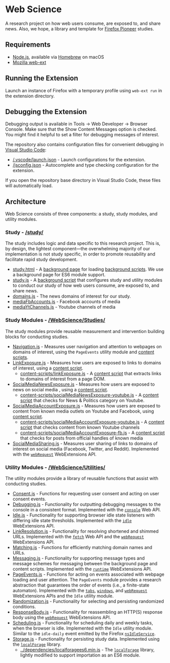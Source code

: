 # Web Science
A research project on how web users consume, are exposed to, and share news. Also, we hope, a library and template for [Firefox Pioneer](https://support.mozilla.org/en-US/kb/about-firefox-pioneer) studies.

## Requirements
* [Node.js](https://nodejs.org/en/), available via [Homebrew](https://brew.sh/) on macOS
* [Mozilla web-ext](https://extensionworkshop.com/documentation/develop/getting-started-with-web-ext/)

## Running the Extension
Launch an instance of Firefox with a temporary profile using `web-ext run` in the extension directory.

## Debugging the Extension
Debugging output is available in Tools → Web Developer → Browser Console. Make sure that the Show Content Messages option is checked. You might find it helpful to set a filter for debugging messages of interest.

The repository also contains configuration files for convenient debugging in [Visual Studio Code](https://code.visualstudio.com/):
* [/.vscode/launch.json](https://github.com/citp/web-science/blob/master/.vscode/launch.json) - Launch configurations for the extension.
* [/jsconfig.json](https://github.com/citp/web-science/blob/master/jsconfig.json) - Autocomplete and type checking configuration for the extension.

If you open the repository base directory in Visual Studio Code, these files will automatically load.

## Architecture
Web Science consists of three components: a study, study modules, and utility modules.

### Study - [/study/](https://github.com/citp/web-science/tree/master/study)
The study includes logic and data specific to this research project. This is, by design, the lightest component—the overwhelming majority of our implementation is not study specific, in order to promote reusability and facilitate rapid study development.
* [study.html](https://github.com/citp/web-science/blob/master/study/study.html) - A [background page](https://developer.mozilla.org/en-US/docs/Mozilla/Add-ons/WebExtensions/manifest.json/background) for loading [background scripts](https://developer.mozilla.org/en-US/docs/Mozilla/Add-ons/WebExtensions/manifest.json/background). We use a background page for ES6 module support.
* [study.js](https://github.com/citp/web-science/blob/master/study/study.js) - A [background script](https://developer.mozilla.org/en-US/docs/Mozilla/Add-ons/WebExtensions/manifest.json/background) that configures study and utility modules to conduct our study of how web users consume, are exposed to, and share news.
* [domains.js](https://github.com/citp/web-science/blob/master/study/domains.js) - The news domains of interest for our study.
* [mediaFbAccounts.js](https://github.com/citp/web-science/blob/master/study/domains.js) - Facebook accounts of media
* [mediaYtChannels.js](https://github.com/citp/web-science/blob/master/study/domains.js) - Youtube channels of media

### Study Modules - [/WebScience/Studies/](https://github.com/citp/web-science/tree/master/WebScience/Studies)
The study modules provide reusable measurement and intervention building blocks for conducting studies.
* [Navigation.js](https://github.com/citp/web-science/blob/master/WebScience/Studies/Navigation.js) - Measures user navigation and attention to webpages on domains of interest, using the `PageEvents` utility module and [content scripts](https://developer.mozilla.org/en-US/docs/Mozilla/Add-ons/WebExtensions/Content_scripts).
* [LinkExposure.js](https://github.com/citp/web-science/blob/master/WebScience/Studies/LinkExposure.js) - Measures how users are exposed to links to domains of interest, using a [content script](https://developer.mozilla.org/en-US/docs/Mozilla/Add-ons/WebExtensions/Content_scripts).
  * [content-scripts/linkExposure.js](https://github.com/citp/web-science/blob/master/WebScience/Studies/content-scripts/linkExposure.js) - A [content script](https://developer.mozilla.org/en-US/docs/Mozilla/Add-ons/WebExtensions/Content_scripts) that extracts links to domains of interest from a page DOM.
* [SocialMediaNewsExposure.js](https://github.com/citp/web-science/blob/master/WebScience/Studies/SocialMediaNewsExposure.js) - Measures how users are exposed to news on social media , using a [content script](https://developer.mozilla.org/en-US/docs/Mozilla/Add-ons/WebExtensions/Content_scripts).
  * [content-scripts/socialMediaNewsExposure-youtube.js](https://github.com/citp/web-science/blob/master/WebScience/Studies/content-scripts/socialMediaNewsExposure-youtube.js) - A [content script](https://developer.mozilla.org/en-US/docs/Mozilla/Add-ons/WebExtensions/Content_scripts) that checks for News & Politics category on Youtube.
* [SocialMediaAccountExposure.js](https://github.com/citp/web-science/blob/master/WebScience/Studies/SocialMediaNewsExposure.js) - Measures how users are exposed to content from known media outlets on Youtube and Facebook, using [content script](https://developer.mozilla.org/en-US/docs/Mozilla/Add-ons/WebExtensions/Content_scripts).
  * [content-scripts/socialMediaAccountExposure-youtube.js](https://github.com/citp/web-science/blob/master/WebScience/Studies/content-scripts/socialMediaNewsExposure-youtube.js) - A [content script](https://developer.mozilla.org/en-US/docs/Mozilla/Add-ons/WebExtensions/Content_scripts) that checks content from known Youtube channels
  * [content-scripts/socialMediaAccountExposure-fb.js](https://github.com/citp/web-science/blob/master/WebScience/Studies/content-scripts/socialMediaNewsExposure-fb.js) - A [content script](https://developer.mozilla.org/en-US/docs/Mozilla/Add-ons/WebExtensions/Content_scripts) that checks for posts from official handles of known media
* [SocialMediaSharing.js](https://github.com/citp/web-science/blob/master/WebScience/Studies/SocialMediaSharing.js) - Measures user sharing of links to domains of interest on social media (Facebook, Twitter, and Reddit). Implemented with the [`webRequest`](https://developer.mozilla.org/en-US/docs/Mozilla/Add-ons/WebExtensions/API/webRequest) WebExtensions API.

### Utility Modules - [/WebScience/Utilities/](https://github.com/citp/web-science/tree/master/WebScience/Utilities)
The utility modules provide a library of reusable functions that assist with conducting studies.
* [Consent.js](https://github.com/citp/web-science/blob/master/WebScience/Utilities/Consent.js) - Functions for requesting user consent and acting on user consent events.
* [Debugging.js](https://github.com/citp/web-science/blob/master/WebScience/Utilities/Debugging.js) - Functionality for outputting debugging messages to the console in a consistent format. Implemented with the [`console`](https://developer.mozilla.org/en-US/docs/Web/API/console) Web API.
* [Idle.js](https://github.com/citp/web-science/blob/master/WebScience/Utilities/Idle.js) - Functionality for supporting browser idle state listeners with differing idle state thresholds. Implemented with the [`idle`](https://developer.mozilla.org/en-US/docs/Mozilla/Add-ons/WebExtensions/API/idle) WebExtensions API.
* [LinkResolution.js](https://github.com/citp/web-science/blob/master/WebScience/Utilities/LinkResolution.js) - Functionality for resolving shortened and shimmed URLs. Implemented with the [`fetch`](https://developer.mozilla.org/en-US/docs/Web/API/Fetch_API) Web API and the [`webRequest`](https://developer.mozilla.org/en-US/docs/Mozilla/Add-ons/WebExtensions/API/webRequest) WebExtensions API.
* [Matching.js](https://github.com/citp/web-science/blob/master/WebScience/Utilities/Matching.js) - Functions for efficiently matching domain names and URLs.
* [Messaging.js](https://github.com/citp/web-science/blob/master/WebScience/Utilities/Messaging.js) - Functionality for supporting message types and message schemes for messaging between the background page and content scripts. Implemented with the [`runtime`](https://developer.mozilla.org/en-US/docs/Mozilla/Add-ons/WebExtensions/API/runtime) WebExtensions API.
* [PageEvents.js](https://github.com/citp/web-science/blob/master/WebScience/Utilities/PageEvents.js) - Functions for acting on events associated with webpage loading and user attention. The `PageEvents` module provides a research abstraction that guarantees the order of events (i.e., a finite-state automaton). Implemented with the [`tabs`](https://developer.mozilla.org/en-US/docs/Mozilla/Add-ons/WebExtensions/API/tabs), [`windows`](https://developer.mozilla.org/en-US/docs/Mozilla/Add-ons/WebExtensions/API/windows), and [`webRequest`](https://developer.mozilla.org/en-US/docs/Mozilla/Add-ons/WebExtensions/API/webRequest) WebExtensions APIs and the `Idle` utility module.
* [Randomization.js](https://github.com/citp/web-science/blob/master/WebScience/Utilities/Randomization.js) - Functionality for selecting and persisting randomized conditions.
* [ResponseBody.js](https://github.com/citp/web-science/blob/master/WebScience/Utilities/ResponseBody.js) - Functionality for reassembling an HTTP(S) response body using the [`webRequest`](https://developer.mozilla.org/en-US/docs/Mozilla/Add-ons/WebExtensions/API/webRequest) WebExtensions API.
* [Scheduling.js](https://github.com/citp/web-science/blob/master/WebScience/Utilities/Scheduling.js) - Functionality for scheduling daily and weekly tasks, when the browser is idle. Implemented with the `Idle` utility module. Similar to the `idle-daily` event emitted by the Firefox [`nsIdleService`](https://developer.mozilla.org/en-US/docs/Mozilla/Tech/XPCOM/Reference/Interface/nsIIdleService).
* [Storage.js](https://github.com/citp/web-science/blob/master/WebScience/Utilities/Storage.js) - Functionality for persisting study data. Implemented using the [`localForage`](https://github.com/localForage/localForage) library.
  * [../dependencies/localforagees6.min.js](https://github.com/citp/web-science/blob/master/WebScience/dependencies/localforagees6.min.js) - The [`localForage`](https://github.com/localForage/localForage) library, lightly modified to support importation as an ES6 module.
